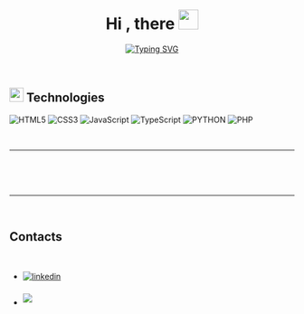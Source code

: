 
<h1 align="center"><b>Hi , there </b><img src="https://media.giphy.com/media/hvRJCLFzcasrR4ia7z/giphy.gif" width="35"></h1>

<p align="center">
  <a href="https://git.io/typing-svg"><img src="https://readme-typing-svg.herokuapp.com?fontTime+New+Roman&color=cyan&size=25&center=true&vCenter=true&width=600&height=100&lines=My+name+is+Abror;Frontend+%2B+Backend+;Fullstack+Web+developer" alt="Typing SVG" /></a>
</p>

<br>

## <img src="https://media2.giphy.com/media/QssGEmpkyEOhBCb7e1/giphy.gif?cid=ecf05e47a0n3gi1bfqntqmob8g9aid1oyj2wr3ds3mg700bl&rid=giphy.gif" width ="25"><b> Technologies </b>

<p align="center">

    
   ![HTML5](https://img.shields.io/badge/HTML5%20-%23E34F26.svg?style=for-the-badge&logo=html5&logoColor=white)
   ![CSS3](https://img.shields.io/badge/CSS%20-%231572B6.svg?style=for-the-badge&logo=css3&logoColor=white)
   ![JavaScript](https://img.shields.io/badge/JavaScript%20-%23F7DF1E.svg?style=for-the-badge&logo=javascript&logoColor=black)
   ![TypeScript](https://img.shields.io/badge/TypeScript%20-%231572B6.svg?style=for-the-badge&logo=typescript&logoColor=white)
   ![PYTHON](https://img.shields.io/badge/PYTHON%20-%23A94812.svg?style=for-the-badge&logo=python&logoColor=white)
   ![PHP](https://img.shields.io/badge/PHP%20-%231572B6.svg?style=for-the-badge&logo=php&logoColor=white)


<br>

-----

<br>


<br>



<br>

-----

<br>

## <b> Contacts</b>
<br>
<div align='left'>

<ul>

<li>
<a href="https://www.instagram.com/abror_azamatovic/" target="_blank">
<img src="https://img.shields.io/badge/instagram:Abror4544-%2300acee.svg?color=405DE6&style=for-the-badge&logo=instagram&logoColor=white" alt=linkedin style="margin-bottom: 5px;"/>
</a>
</li>

<br>

<li>
<a href="mailto:corporationsystems7@gmail.com" target="_blank">
<img src="https://img.shields.io/badge/gmail:Abror4544-%23EA4335.svg?style=for-the-badge&logo=gmail&logoColor=white" t=mail style="margin-bottom: 5px;" />
</a>
</li>
	
</ul>
</div>

<br>
<br>
